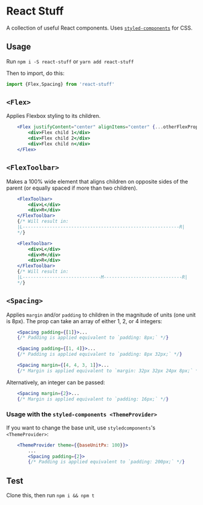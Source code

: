 # React Stuff
A collection of useful React components. Uses [`styled-components`](https://github.com/styled-components/styled-components) for CSS.

## Usage
Run `npm i -S react-stuff` or `yarn add react-stuff`

Then to import, do this:
```js
import {Flex,Spacing} from 'react-stuff'
```


## `<Flex>`
Applies Flexbox styling to its children.
```jsx
    <Flex justifyContent="center" alignItems="center" {...otherFlexProps}>
        <div>Flex child 1</div>
        <div>Flex child 2</div>
        <div>Flex child n</div>
    </Flex>
```


## `<FlexToolbar>`
Makes a 100% wide element that aligns children on opposite sides of the parent (or equally spaced if more than two children).
```jsx
    <FlexToolbar>
        <div>L</div>
        <div>R</div>
    </FlexToolbar>
    {/* Will result in:
    |L----------------------------------------------------------R|
    */}
```

```jsx
    <FlexToolbar>
        <div>L</div>
        <div>M</div>
        <div>R</div>
    </FlexToolbar>
    {/* Will result in:
    |L-----------------------------M-----------------------------R|
    */}
```


## `<Spacing>`
Applies `margin` and/or `padding` to children in the magnitude of units (one unit is 8px). The prop can take an array of either 1, 2, or 4 integers:
```jsx
    <Spacing padding={[1]}>...
    {/* Padding is applied equivalent to `padding: 8px;` */}
```
```jsx
    <Spacing padding={[1, 4]}>...
    {/* Padding is applied equivalent to `padding: 8px 32px;` */}
```
```jsx
    <Spacing margin={[4, 4, 3, 1]}>...
    {/* Margin is applied equivalent to `margin: 32px 32px 24px 8px;` */}
```
Alternatively, an integer can be passed:
```jsx
    <Spacing margin={2}>...
    {/* Margin is applied equivalent to `padding: 16px;` */}
```


### Usage with the `styled-components <ThemeProvider>`
If you want to change the base unit, use `styledcomponents`'s `<ThemeProvider>`:
```jsx
    <ThemeProvider theme={{baseUnitPx: 100}}>
        ...
        <Spacing padding={2}>
        {/* Padding is applied equivalent to `padding: 200px;` */}
```


## Test
Clone this, then run `npm i && npm t`
